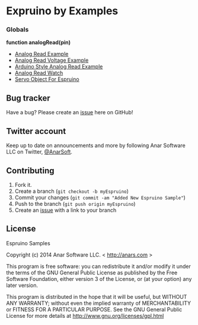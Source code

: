 # Expruino by Examples


### Globals

**function analogRead(pin)**
* [ Analog Read Example](./01_basics/analog_read/analog_read.js)
* [Analog Read Voltage Example](./01_basics/analog_read/analog_read_voltage.js)
* [ Arduino Style Analog Read Example](./01_basics/analog_read/arduino_style_analog_read.js)
* [ Analog Read Watch](./analog_read_watch/analog_read_watch.js)
* [Servo Object For Espruino](./servo-object/servo-object.js)

## Bug tracker

Have a bug? Please create an [issue](https://github.com/anars/Espruino/issues) here on GitHub!

## Twitter account

Keep up to date on announcements and more by following Anar Software LLC on Twitter, [@AnarSoft](http://twitter.com/AnarSoft).

## Contributing

1. Fork it.
2. Create a branch (`git checkout -b myEspruino`)
3. Commit your changes (`git commit -am "Added New Espruino Sample"`)
4. Push to the branch (`git push origin myEspruino`)
5. Create an [issue](https://github.com/anars/Espruino/issues) with a link to your branch

## License

Espruino Samples

Copyright (c) 2014 Anar Software LLC. < http://anars.com >

This program is free software: you can redistribute it and/or modify it under the terms of the GNU General Public License as published by the Free Software Foundation, either version 3 of the License, or (at your option) any later version.

This program is distributed in the hope that it will be useful, but WITHOUT ANY WARRANTY; without even the implied warranty of MERCHANTABILITY or FITNESS FOR A PARTICULAR PURPOSE. See the GNU General Public License for more details at http://www.gnu.org/licenses/gpl.html


